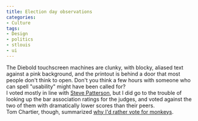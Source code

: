 ```yaml
---
title: Election day observations
categories:
- Culture
tags:
- Design
- politics
- stlouis
- ui
---
```


The Diebold touchscreen machines are clunky, with blocky, aliased text against a pink background, and the printout is behind a door that most people don't think to open.  Don't you think a few hours with someone who can spell "usability" might have been called for?  
I voted mostly in line with [Steve Patterson][1], but I did go to the trouble of looking up the bar association ratings for the judges, and voted against the two of them with dramatically lower scores than their peers.  
Tom Chartier, though, summarized [why I'd rather vote for monkeys][2].

   [1]: http://www.urbanreviewstl.com/archives/000915.php
   [2]: http://www.lewrockwell.com/chartier/chartier40.html

